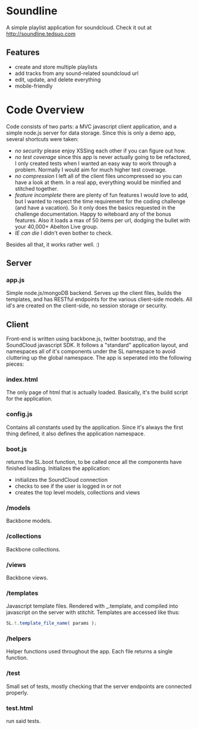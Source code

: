 # Soundline

A simple playlist application for soundcloud. Check it out at http://soundline.tedsuo.com

## Features

- create and store multiple playlists
- add tracks from any sound-related soundcloud url
- edit, update, and delete everything
- mobile-friendly 

# Code Overview

Code consists of two parts: a MVC javascript client application, and a simple node.js server for data storage.  Since this is only a demo app, several shortcuts were taken: 

- _no security_ please enjoy XSSing each other if you can figure out how.
- _no test coverage_ since this app is never actually going to be refactored, I only created tests when I wanted an easy way to work through a problem.  Normally I would aim for much higher test coverage.
- _no compression_ I left all of the client files uncompressed so you can have a look at them.  In a real app, everything would be minified and stitched together. 
- _feature incomplete_ there are plenty of fun features I would love to add, but I wanted to respect the time requirement for the coding challenge (and have a vacation).  So it only does the basics requested in the challenge documentation.  Happy to witeboard any of the bonus features.  Also it loads a max of 50 items per url, dodging the bullet with your 40,000+ Abelton Live group.
- _IE can die_ I didn't even bother to check.

Besides all that, it works rather well. :)

## Server

### app.js
Simple node.js/mongoDB backend.  Serves up the client files, builds the templates, and has RESTful endpoints for the various client-side models.  All id's are created on the client-side, no session storage or security.

## Client
Front-end is written using backbone.js, twitter bootstrap, and the SoundCloud javascript SDK.  It follows a "standard" application layout, and namespaces all of it's components under the SL namespace to avoid cluttering up the global namespace.  The app is seperated into the following pieces:

### index.html
The only page of html that is actually loaded.  Basically, it's the build script for the application.

### config.js
Contains all constants used by the application. Since it's always the first thing defined, it also defines the application namespace.

### boot.js
returns the SL.boot function, to be called once all the components have finished loading.  Initializes the application:

- initializes the SoundCloud connection
- checks to see if the user is logged in or not
- creates the top level models, collections and views

### /models
Backbone models.

### /collections
Backbone collections.

### /views
Backbone views.

### /templates
Javascript template files.  Rendered with _.template, and compiled into javascript on the server with stitchit.  Templates are accessed like thus:

```javascript
SL.t.template_file_name( params );
```

### /helpers
Helper functions used throughout the app.  Each file returns a single function.

### /test
Small set of tests, mostly checking that the server endpoints are connected properly.

### test.html
run said tests.